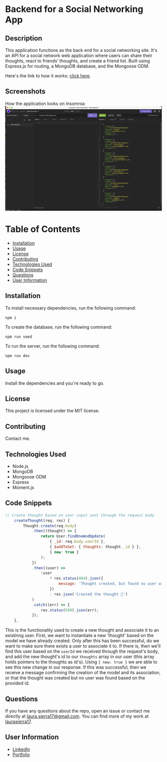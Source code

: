 # Backend for a Social Networking App

## Description
This application functions as the back end for a social networking site. It's an API for a social network web application where users can share their thoughts, react to friends’ thoughts, and create a friend list. Built using Express.js for routing, a MongoDB database, and the Mongoose ODM. 

Here's the link to how it works: [click here](https://youtube.com/playlist?list=PLiAcGpnOWXwvV8faFy1mFmlxY0DaqWVdb).

## Screenshots
How the application looks on Insomnia:
![How the application looks on the terminal](./insomnia.png)

# Table of Contents
* [Installation](#installation)
* [Usage](#usage)
* [License](#license)
* [Contributing](#contributing)
* [Technologies Used](#technologies-used)
* [Code Snippets](#code-snippets)
* [Questions](#questions)
* [User Information](#user-information)

## Installation
To install necessary dependencies, run the following command:
```
npm i
```
To create the database, run the following command:
```
npm run seed
```
To run the server, run the following command:
```
npm run dev
```

## Usage
Install the dependencies and you're ready to go.

## License 
This project is licensed under the MIT license.

## Contributing
Contact me.

## Technologies Used
- Node.js
- MongoDB
- Mongoose ODM
- Express
- Moment.js

## Code Snippets
```javascript
// Create thought based on user input sent through the request body
    createThought(req, res) {
        Thought.create(req.body)
            .then((thought) => {
                return User.findOneAndUpdate(
                    { _id: req.body.userId },
                    { $addToSet: { thoughts: thought._id } },
                    { new: true }
                );
            })
            .then((user) =>
                !user
                    ? res.status(404).json({
                        message: 'Thought created, but found no user with that ID',
                    })
                    : res.json('Created the thought 🎉')
            )
            .catch((err) => {
                res.status(500).json(err);
            });
    },
```
This is the functionality used to create a new thought and associate it to an existinng user. First, we want to instantiate a new 'thought' based on the model we have already created. Only after this has been successful, do we want to make sure there exists a user to associate it to. If there is, then we'll find this user based on the `userId` we received through the request's body, and add the new thought's id to our `thoughts` array in our user (this array holds pointers to the thoughts as id's). Using `{ new: true }` we are able to see this new change in our response. If this was successful, then we receive a message confirming the creation of the model and its association, or that the thought was created but no user was found based on the provided id.

## Questions
If you have any questions about the repo, open an issue or contact me directly at laura.sierra17@gmail.com.
You can find more of my work at [laurasierra17](https://www.github.com/laurasierra17).

## User Information
- [LinkedIn](https://www.linkedin.com/in/laurasierra2022)
- [Portfolio](http://www.laura-sierra.com)